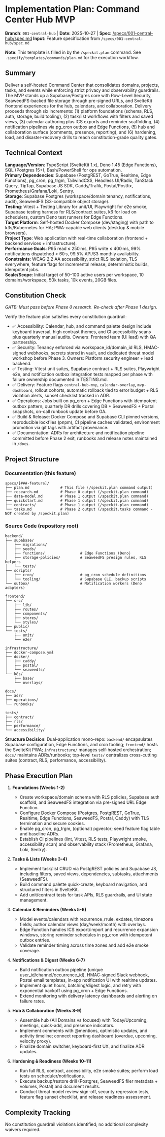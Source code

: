 # Implementation Plan: Command Center Hub MVP

**Branch**: `001-central-hub` | **Date**: 2025-10-27 | **Spec**: [/specs/001-central-hub/spec.md](spec.md)
**Input**: Feature specification from `/specs/001-central-hub/spec.md`

**Note**: This template is filled in by the `/speckit.plan` command. See `.specify/templates/commands/plan.md` for the execution workflow.

## Summary

Deliver a self-hosted Command Center that consolidates domains, projects, tasks, and events while enforcing strict privacy and observability guardrails. The MVP stands up a Supabase/Postgres core with Row-Level Security, SeaweedFS-backed file storage through pre-signed URLs, and SvelteKit frontend experiences for the hub, calendars, and collaboration. Delivery proceeds through six increments: (1) platform foundations (schema, RLS, auth, storage, build tooling), (2) task/list workflows with filters and saved views, (3) calendar authoring plus ICS exports and reminder scaffolding, (4) notification pipelines via pg_cron outbox and Edge Functions, (5) hub and collaboration surface (comments, presence, reporting), and (6) hardening, load, and disaster-recovery drills to reach constitution-grade quality gates.

## Technical Context

<!--
  ACTION REQUIRED: Replace the content in this section with the technical details
  for the project. The structure here is presented in advisory capacity to guide
  the iteration process.
-->

**Language/Version**: TypeScript (SvelteKit 1.x), Deno 1.45 (Edge Functions), SQL (Postgres 15+), Bash/PowerShell for ops automation.  
**Primary Dependencies**: Supabase (PostgREST, GoTrue, Realtime, Edge Functions), pg_cron, pg_trgm, TailwindCSS, Headless UI/Radix, TanStack Query, TipTap, Supabase JS SDK, Caddy/Trafik, Postal/Postfix, Prometheus/Grafana/Loki, Sentry.  
**Storage**: Supabase Postgres (workspace/domain tenancy, notifications, audit), SeaweedFS (S3-compatible object storage).  
**Testing**: Vitest + Testing Library for unit/UI, Playwright for e2e smoke, Supabase testing harness for RLS/contract suites, k6 for load on schedulers, custom Deno test runners for Edge Functions.  
**Target Platform**: Self-hosted Docker Compose (dev/staging) with path to k3s/Kubernetes for HA; PWA-capable web clients (desktop & mobile browsers).  
**Project Type**: Web application with real-time collaboration (frontend + backend services + infrastructure).  
**Performance Goals**: P95 read ≤ 250 ms, P95 write ≤ 400 ms, 99% notifications dispatched < 60 s, 99.5% API/S3 monthly availability.  
**Constraints**: WCAG 2.2 AA accessibility, strict RLS isolation, TLS everywhere, feature flags for incremental release, deterministic builds, idempotent jobs.  
**Scale/Scope**: Initial target of 50–100 active users per workspace, 10 domains/workspace, 50k tasks, 10k events, 20GB files.

## Constitution Check

*GATE: Must pass before Phase 0 research. Re-check after Phase 1 design.*

Verify the feature plan satisfies every constitution guardrail:

- ✅ Accessibility: Calendar, hub, and command palette design include keyboard traversal, high contrast themes, and CI accessibility scans plus quarterly manual audits. Owners: Frontend team (UI lead) with QA partnership.
- ✅ Security: Tenancy enforced via workspace_id/domain_id RLS, HMAC-signed webhooks, secrets stored in vault, and dedicated threat model workshop before Phase 3. Owners: Platform security engineer + lead backend.
- ✅ Testing: Vitest unit suites, Supabase contract + RLS suites, Playwright e2e, and notification outbox integration tests mapped per phase with failure ownership documented in TESTING.md.
- ✅ Delivery: Feature flags `central-hub-mvp`, `calendar-overlay`, `mvp-dashboard`, rollout cohorts, automatic rollback tied to error budget + RLS violation alerts, sunset checklist tracked in ADR.
- ✅ Operations: Jobs built on pg_cron + Edge Functions with idempotent outbox pattern, quarterly DR drills covering DB + SeaweedFS + Postal snapshots, on-call runbook update before GA.
- ✅ Build & Release: Docker Compose and Supabase CLI pinned versions, reproducible lockfiles (pnpm), CI pipeline caches validated, environment promotion via git tags with artifact provenance.
- ✅ Documentation: ADRs for architecture and notification pipeline committed before Phase 2 exit, runbooks and release notes maintained in `/docs`.

## Project Structure

### Documentation (this feature)

```text
specs/[###-feature]/
├── plan.md              # This file (/speckit.plan command output)
├── research.md          # Phase 0 output (/speckit.plan command)
├── data-model.md        # Phase 1 output (/speckit.plan command)
├── quickstart.md        # Phase 1 output (/speckit.plan command)
├── contracts/           # Phase 1 output (/speckit.plan command)
└── tasks.md             # Phase 2 output (/speckit.tasks command - NOT created by /speckit.plan)
```

### Source Code (repository root)
<!--
  ACTION REQUIRED: Replace the placeholder tree below with the concrete layout
  for this feature. Delete unused options and expand the chosen structure with
  real paths (e.g., apps/admin, packages/something). The delivered plan must
  not include Option labels.
-->

```text
backend/
├── supabase/
│   ├── migrations/
│   ├── seeds/
│   ├── functions/                # Edge Functions (Deno)
│   ├── storage-policies/         # SeaweedFS presign rules, RLS helpers
│   └── tests/
├── scripts/
│   ├── cron/                     # pg_cron schedule definitions
│   └── tooling/                  # Supabase CLI, backup scripts
└── outbox/                       # Notification workers (Deno adapters)

frontend/
├── src/
│   ├── lib/
│   ├── routes/
│   ├── components/
│   ├── stores/
│   └── styles/
├── public/
└── tests/
    ├── unit/
    └── e2e/

infrastructure/
├── docker-compose.yml
├── docker/
│   ├── caddy/
│   ├── postal/
│   └── seaweedfs/
└── k8s/
    ├── base/
    └── overlays/

docs/
├── adr/
├── operations/
└── runbooks/

tests/
├── contract/
├── rls/
├── performance/
└── accessibility/
```

**Structure Decision**: Dual-application mono-repo: `backend/` encapsulates Supabase configuration, Edge Functions, and cron tooling; `frontend/` hosts the SvelteKit PWA; `infrastructure/` manages self-hosted orchestration; `docs/` maintains ADRs/runbooks; top-level `tests/` centralizes cross-cutting suites (contract, RLS, performance, accessibility).

## Phase Execution Plan

1. **Foundations (Weeks 1-2)**
   - Create workspace/domain schema with RLS policies, Supabase auth scaffold, and SeaweedFS integration via pre-signed URL Edge Function.
   - Configure Docker Compose (Postgres, PostgREST, GoTrue, Realtime, Edge Functions, SeaweedFS, Postal, Caddy) with TLS termination and secure cookies.
   - Enable pg_cron, pg_trgm, (optional) pgvector; seed feature flag table and baseline ADRs.
   - Establish CI pipelines (lint, Vitest, RLS tests, Playwright smoke, accessibility scan) and observability stack (Prometheus, Grafana, Loki, Sentry).

2. **Tasks & Lists (Weeks 3-4)**
   - Implement task/list CRUD via PostgREST policies and Supabase JS, including filters, saved views, dependencies, subtasks, attachments (SeaweedFS).
   - Build command palette quick-create, keyboard navigation, and structured filters in SvelteKit.
   - Add unit/contract tests for task APIs, RLS guardrails, and UI state management.

3. **Calendar & Reminders (Weeks 5-6)**
   - Model events/calendars with recurrence_rrule, exdates, timezone fields; author calendar views (day/week/month) with overlays.
   - Edge Function handles ICS export/import and recurrence expansion windows, storing reminder schedules in pg_cron with idempotent outbox entries.
   - Validate reminder timing across time zones and add e2e smoke coverage.

4. **Notifications & Digest (Weeks 6-7)**
   - Build notification outbox pipeline (unique user_id/channel/occurrence_id), HMAC-signed Slack webhook, Postal email templates, in-app notification UI with realtime updates.
   - Implement quiet hours, batching/digest logic, and retry with exponential backoff using pg_cron + Edge Functions.
   - Extend monitoring with delivery latency dashboards and alerting on failure rates.

5. **Hub & Collaboration (Weeks 8-9)**
   - Assemble hub (All Domains vs focused) with Today/Upcoming, meetings, quick-add, and presence indicators.
   - Implement comments with @mentions, optimistic updates, and activity timeline; connect reporting dashboard (overdue, upcoming, velocity proxy).
   - Finalize domain switcher, keyboard-first UX, and finalize ADR updates.

6. **Hardening & Readiness (Weeks 10-11)**
   - Run full RLS, contract, accessibility, e2e smoke suites; perform load tests on scheduler/notifications.
   - Execute backup/restore drill (Postgres, SeaweedFS filer metadata + volumes, Postal) and document results.
   - Conduct threat model review sign-off, security regression tests, feature flag sunset checklist, and release readiness assessment.

## Complexity Tracking

No constitution guardrail violations identified; no additional complexity waivers required.
